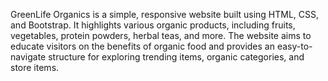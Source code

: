 GreenLife Organics is a simple, responsive website built using HTML, CSS, and Bootstrap.
It highlights various organic products, including fruits, vegetables, protein powders, herbal teas, and more. 
The website aims to educate visitors on the benefits of organic food and provides an easy-to-navigate structure for exploring trending items, organic categories, and store items.
